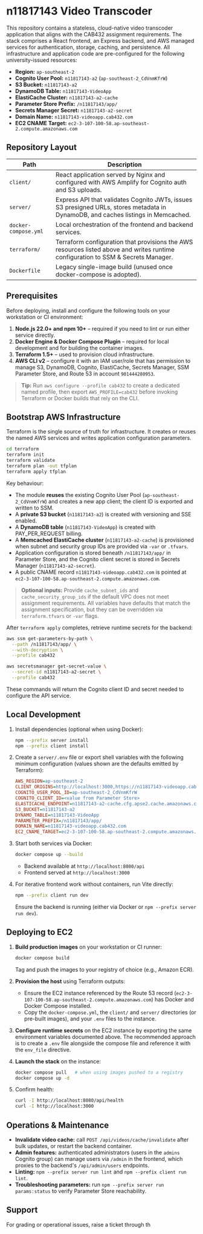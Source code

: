 # n11817143 Video Transcoder

This repository contains a stateless, cloud-native video transcoder application that aligns with the CAB432 assignment requirements. The stack comprises a React frontend, an Express backend, and AWS managed services for authentication, storage, caching, and persistence. All infrastructure and application code are pre-configured for the following university-issued resources:

- **Region:** `ap-southeast-2`
- **Cognito User Pool:** `n11817143-a2` (`ap-southeast-2_CdVnmKfrW`)
- **S3 Bucket:** `n11817143-a2`
- **DynamoDB Table:** `n11817143-VideoApp`
- **ElastiCache Cluster:** `n11817143-a2-cache`
- **Parameter Store Prefix:** `/n11817143/app/`
- **Secrets Manager Secret:** `n11817143-a2-secret`
- **Domain Name:** `n11817143-videoapp.cab432.com`
- **EC2 CNAME Target:** `ec2-3-107-100-58.ap-southeast-2.compute.amazonaws.com`

## Repository Layout

| Path | Description |
| ---- | ----------- |
| `client/` | React application served by Nginx and configured with AWS Amplify for Cognito auth and S3 uploads. |
| `server/` | Express API that validates Cognito JWTs, issues S3 presigned URLs, stores metadata in DynamoDB, and caches listings in Memcached. |
| `docker-compose.yml` | Local orchestration of the frontend and backend services. |
| `terraform/` | Terraform configuration that provisions the AWS resources listed above and writes runtime configuration to SSM & Secrets Manager. |
| `Dockerfile` | Legacy single-image build (unused once docker-compose is adopted). |

## Prerequisites

Before deploying, install and configure the following tools on your workstation or CI environment:

1. **Node.js 22.0+ and npm 10+** – required if you need to lint or run either service directly.
2. **Docker Engine & Docker Compose Plugin** – required for local development and for building the container images.
3. **Terraform 1.5+** – used to provision cloud infrastructure.
4. **AWS CLI v2** – configure it with an IAM user/role that has permission to manage S3, DynamoDB, Cognito, ElastiCache, Secrets Manager, SSM Parameter Store, and Route 53 in account `901444280953`.

> **Tip:** Run `aws configure --profile cab432` to create a dedicated named profile, then export `AWS_PROFILE=cab432` before invoking Terraform or Docker builds that rely on the CLI.

## Bootstrap AWS Infrastructure

Terraform is the single source of truth for infrastructure. It creates or reuses the named AWS services and writes application configuration parameters.

```bash
cd terraform
terraform init
terraform validate
terraform plan -out tfplan
terraform apply tfplan
```

Key behaviour:

- The module **reuses** the existing Cognito User Pool (`ap-southeast-2_CdVnmKfrW`) and creates a new app client; the client ID is exported and written to SSM.
- A **private S3 bucket** (`n11817143-a2`) is created with versioning and SSE enabled.
- A **DynamoDB table** (`n11817143-VideoApp`) is created with PAY_PER_REQUEST billing.
- A **Memcached ElastiCache cluster** (`n11817143-a2-cache`) is provisioned when subnet and security group IDs are provided via `-var` or `.tfvars`.
- Application configuration is stored beneath `/n11817143/app/` in Parameter Store, and the Cognito client secret is stored in Secrets Manager (`n11817143-a2-secret`).
- A public CNAME record `n11817143-videoapp.cab432.com` is pointed at `ec2-3-107-100-58.ap-southeast-2.compute.amazonaws.com`.

> **Optional inputs:** Provide `cache_subnet_ids` and `cache_security_group_ids` if the default VPC does not meet assignment requirements. All variables have defaults that match the assignment specification, but they can be overridden via `terraform.tfvars` or `-var` flags.

After `terraform apply` completes, retrieve runtime secrets for the backend:

```bash
aws ssm get-parameters-by-path \
  --path /n11817143/app/ \
  --with-decryption \
  --profile cab432

aws secretsmanager get-secret-value \
  --secret-id n11817143-a2-secret \
  --profile cab432
```

These commands will return the Cognito client ID and secret needed to configure the API service.

## Local Development

1. Install dependencies (optional when using Docker):
   ```bash
   npm --prefix server install
   npm --prefix client install
   ```
2. Create a `server/.env` file or export shell variables with the following minimum configuration (values shown are the defaults emitted by Terraform):
   ```ini
   AWS_REGION=ap-southeast-2
   CLIENT_ORIGINS=http://localhost:3000,https://n11817143-videoapp.cab432.com
   COGNITO_USER_POOL_ID=ap-southeast-2_CdVnmKfrW
   COGNITO_CLIENT_ID=<value from Parameter Store>
   ELASTICACHE_ENDPOINT=n11817143-a2-cache.cfg.apse2.cache.amazonaws.com:11211
   S3_BUCKET=n11817143-a2
   DYNAMO_TABLE=n11817143-VideoApp
   PARAMETER_PREFIX=/n11817143/app/
   DOMAIN_NAME=n11817143-videoapp.cab432.com
   EC2_CNAME_TARGET=ec2-3-107-100-58.ap-southeast-2.compute.amazonaws.com
   ```
3. Start both services via Docker:
   ```bash
   docker compose up --build
   ```
   - Backend available at `http://localhost:8080/api`
   - Frontend served at `http://localhost:3000`

4. For iterative frontend work without containers, run Vite directly:
   ```bash
   npm --prefix client run dev
   ```

    Ensure the backend is running (either via Docker or `npm --prefix server run dev`).

## Deploying to EC2

1. **Build production images** on your workstation or CI runner:
   ```bash
   docker compose build
   ```
   Tag and push the images to your registry of choice (e.g., Amazon ECR).

2. **Provision the host** using Terraform outputs:
   - Ensure the EC2 instance referenced by the Route 53 record (`ec2-3-107-100-58.ap-southeast-2.compute.amazonaws.com`) has Docker and Docker Compose installed.
   - Copy the `docker-compose.yml`, the `client/` and `server/` directories (or pre-built images), and your `.env` files to the instance.

3. **Configure runtime secrets** on the EC2 instance by exporting the same environment variables documented above. The recommended approach is to create a `.env` file alongside the compose file and reference it with the `env_file` directive.

4. **Launch the stack** on the instance:
   ```bash
   docker compose pull   # when using images pushed to a registry
   docker compose up -d
   ```

5. Confirm health:
   ```bash
   curl -I http://localhost:8080/api/health
   curl -I http://localhost:3000
   ```

## Operations & Maintenance

- **Invalidate video cache:** call `POST /api/videos/cache/invalidate` after bulk updates, or restart the backend container.
- **Admin features:** authenticated administrators (users in the `admins` Cognito group) can manage users via `/admin` in the frontend, which proxies to the backend's `/api/admin/users` endpoints.
- **Linting:** `npm --prefix server run lint` and `npm --prefix client run lint`.
- **Troubleshooting parameters:** run `npm --prefix server run params:status` to verify Parameter Store reachability.

## Support

For grading or operational issues, raise a ticket through th
